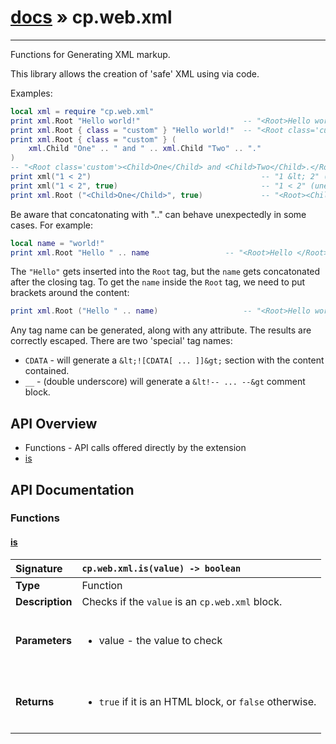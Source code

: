# [docs](index.md) » cp.web.xml
---

Functions for Generating XML markup.

This library allows the creation of 'safe' XML using via code.

Examples:

```lua
local xml = require "cp.web.xml"
print xml.Root "Hello world!"						-- "<Root>Hello world!</Root>"
print xml.Root { class = "custom" } "Hello world!"	-- "<Root class='custom'>Hello world!</Root>"
print xml.Root { class = "custom" } (
	xml.Child "One" .. " and " .. xml.Child "Two" .. "."
)
-- "<Root class='custom'><Child>One</Child> and <Child>Two</Child>.</Root>"
print xml("1 < 2")										-- "1 &lt; 2" (escaped)
print xml("1 < 2", true)								-- "1 < 2" (unescaped)
print xml.Root ("<Child>One</Child>", true)				-- "<Root><Child>One</Child></Root>"
```

Be aware that concatonating with ".." can behave unexpectedly in some cases. For example:

```lua
local name = "world!"
print xml.Root "Hello " .. name					-- "<Root>Hello </Root>world!"
```

The `"Hello"` gets inserted into the `Root` tag, but the `name` gets concatonated after the closing tag.
To get the `name` inside the `Root` tag, we need to put brackets around the content:

```lua
print xml.Root ("Hello " .. name)					-- "<Root>Hello world!</Root>"
```

Any tag name can be generated, along with any attribute. The results are correctly escaped.
There are two 'special' tag names:
 * `CDATA`	- will generate a `&lt;![CDATA[ ... ]]&gt;` section with the content contained.
 * `__`		- (double underscore) will generate a `&lt!-- ... --&gt` comment block.

## API Overview
* Functions - API calls offered directly by the extension
 * [is](#is)

## API Documentation

### Functions

#### [is](#is)
| <span style="float: left;">**Signature**</span> | <span style="float: left;">`cp.web.xml.is(value) -> boolean` </span>                                                          |
| -----------------------------------------------------|---------------------------------------------------------------------------------------------------------|
| **Type**                                             | Function                                                                                         |
| **Description**                                      | Checks if the `value` is an `cp.web.xml` block.                                                                                         |
| **Parameters**                                       | <ul><br /><li>value     - the value to check</li><br /></ul>                                        |
| **Returns**                                          | <ul><br /><li><code>true</code> if it is an HTML block, or <code>false</code> otherwise.</li><br /></ul>                                           |

